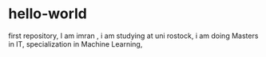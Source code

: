 # hello-world
first repository,
I am imran ,
i am studying at uni rostock,
i am doing Masters in IT,
specialization in Machine Learning,
